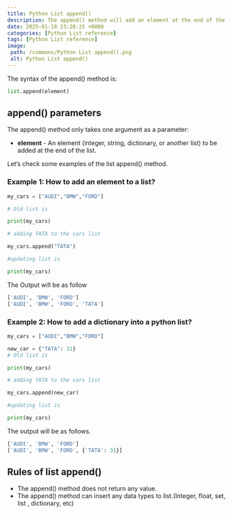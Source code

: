 ```yaml
---
title: Python List append()
description: The append() method will add an element at the end of the list.
date: 2025-01-18 23:28:25 +0800
categories: [Python List reference]
tags: [Python List reference]
image:
 path: /commons/Python List append().png
 alt: Python List append()
---
```


The syntax of the append() method is:

```python
list.append(element)

```
## append() parameters

<script type="text/javascript">
	atOptions = {
		'key' : '98858c4e91885e00ea9926beee01c03e',
		'format' : 'iframe',
		'height' : 90,
		'width' : 728,
		'params' : {}
	};
</script>
<script type="text/javascript" src="//www.highperformanceformat.com/98858c4e91885e00ea9926beee01c03e/invoke.js"></script>
The append() method only takes one argument as a parameter:

* **element** \- An element (integer, string, dictionary, or another list) to be added at the end of the list.

Let’s check some examples of the list append() method.

### Example 1: How to add an element to a list?

```python
my_cars = ["AUDI","BMW","FORD"]

# Old list is

print(my_cars)

# adding TATA to the cars list

my_cars.append("TATA")

#updating list is

print(my_cars)

```

<script type="text/javascript">
	atOptions = {
		'key' : '98858c4e91885e00ea9926beee01c03e',
		'format' : 'iframe',
		'height' : 90,
		'width' : 728,
		'params' : {}
	};
</script>
<script type="text/javascript" src="//www.highperformanceformat.com/98858c4e91885e00ea9926beee01c03e/invoke.js"></script>
The Output will  be as follow

```python
['AUDI', 'BMW', 'FORD']
['AUDI', 'BMW', 'FORD', 'TATA']

```

### Example 2: How to add a dictionary into a python list?

```python
my_cars = ["AUDI","BMW","FORD"]

new_car = {"TATA": 31}
# Old list is

print(my_cars)

# adding TATA to the cars list

my_cars.append(new_car)

#updating list is

print(my_cars)

```
The output will be as follows.

```python
['AUDI', 'BMW', 'FORD']
['AUDI', 'BMW', 'FORD', {'TATA': 31}]

```

<script type="text/javascript">
	atOptions = {
		'key' : '98858c4e91885e00ea9926beee01c03e',
		'format' : 'iframe',
		'height' : 90,
		'width' : 728,
		'params' : {}
	};
</script>
<script type="text/javascript" src="//www.highperformanceformat.com/98858c4e91885e00ea9926beee01c03e/invoke.js"></script>
## Rules of list append()

* The append() method does not return any value.  
* The append() method can insert any data types to list.(Integer, float, set, list , dictionary, etc)